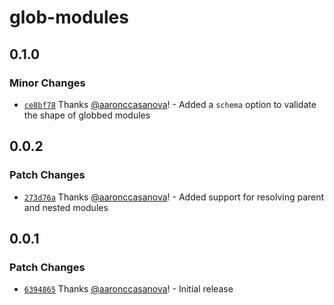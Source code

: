 # glob-modules

## 0.1.0

### Minor Changes

- [`ce8bf78`](https://github.com/aaronccasanova/aacc/commit/ce8bf785da8fe2d44290ef8ac95fd557580e0d64)
  Thanks [@aaronccasanova](https://github.com/aaronccasanova)! - Added a
  `schema` option to validate the shape of globbed modules

## 0.0.2

### Patch Changes

- [`273d76a`](https://github.com/aaronccasanova/aacc/commit/273d76ae05c85e1438fc34ed659546b9086b0703)
  Thanks [@aaronccasanova](https://github.com/aaronccasanova)! - Added support
  for resolving parent and nested modules

## 0.0.1

### Patch Changes

- [`6394865`](https://github.com/aaronccasanova/aacc/commit/639486532d7972170bea5b63a21831f556877d9f)
  Thanks [@aaronccasanova](https://github.com/aaronccasanova)! - Initial release
